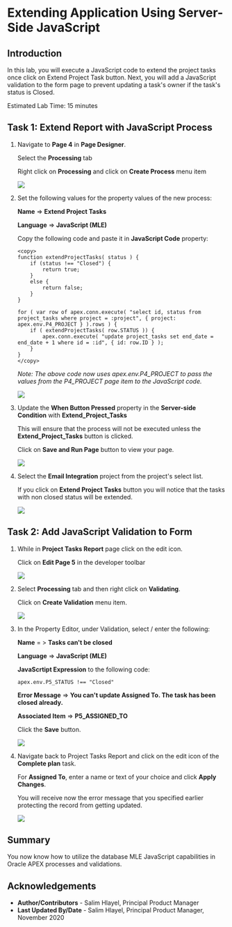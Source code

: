 # Extending Application Using Server-Side JavaScript

## Introduction
In this lab, you will execute a JavaScript code to extend the project tasks once click on Extend Project Task button. Next, you will add a JavaScript validation to the form page to prevent updating a task's owner if the task's status is Closed.

Estimated Lab Time: 15 minutes

## Task 1: Extend Report with JavaScript Process

1. Navigate to **Page 4** in **Page Designer**. 

    Select the **Processing** tab

    Right click on **Processing** and click on **Create Process** menu item
    
    ![](images/1-create-process.png " ")

2. Set the following values for the property values of the new process:

    **Name** => **Extend Project Tasks**

    **Language** => **JavaScript (MLE)**

    Copy the following code and paste it in **JavaScript Code** property:

    ```
    <copy>
    function extendProjectTasks( status ) {
        if (status !== "Closed") {
            return true;
        }
        else {
            return false;
        }
    }

    for ( var row of apex.conn.execute( "select id, status from project_tasks where project = :project", { project: apex.env.P4_PROJECT } ).rows ) {
        if ( extendProjectTasks( row.STATUS )) {
            apex.conn.execute( "update project_tasks set end_date = end_date + 1 where id = :id", { id: row.ID } );
        }
    }
    </copy>
    ```

    *Note: The above code now uses apex.env.P4\_PROJECT to pass the values from the P4\_PROJECT page item to the JavaScript code.*

    ![](images/2-javascript-process.png " ")

3. Update the **When Button Pressed** property in the **Server-side Condition** with **Extend\_Project\_Tasks**

    This will ensure that the process will not be executed unless the **Extend\_Project\_Tasks** button is clicked.

    Click on **Save and Run Page** button to view your page.

    ![](images/3-process-condition.png " ")

4. Select the **Email Integration** project from the project's select list. 
   
   If you click on **Extend Project Tasks** button you will notice that the tasks with non closed status will be extended.

    ![](images/4-extend-tasks.png " ")

## Task 2: Add JavaScript Validation to Form

1. While in **Project Tasks Report** page click on the edit icon.

    Click on **Edit Page 5** in the developer toolbar

    ![](images/5-edit-page-5.png " ")

2. Select **Processing** tab and then right click on **Validating**. 

    Click on **Create Validation** menu item.

    ![](images/6-create-validation.png " ")

3. In the Property Editor, under Validation, select / enter the following:

    **Name** = > **Tasks can't be closed**

    **Language** => **JavaScript (MLE)**

    **JavaScrtipt Expression** to the following code:

    ```
    apex.env.P5_STATUS !== "Closed"
    ```

    **Error Message** => **You can't update Assigned To. The task has been closed already.**

    **Associated Item** => **P5\_ASSIGNED\_TO**

    Click the **Save** button.

    ![](images/7-complete-validation.png " ")

4. Navigate back to Project Tasks Report and click on the edit icon of the **Complete plan** task.
    
    For **Assigned To**, enter a name or text of your choice and click **Apply Changes**.

    You will receive now the error message that you specified earlier protecting the record from getting updated.

    ![](images/8-test-validation.png " ")


## **Summary**

You now know how to utilize the database MLE JavaScript capabilities in Oracle APEX processes and validations.

## **Acknowledgements**

 - **Author/Contributors** -  Salim Hlayel, Principal Product Manager
 - **Last Updated By/Date** - Salim Hlayel, Principal Product Manager, November 2020


